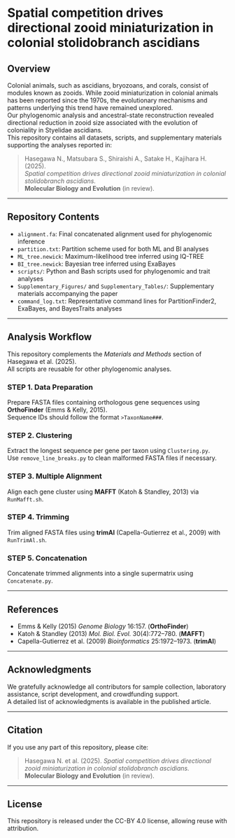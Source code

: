 # Spatial competition drives directional zooid miniaturization in colonial stolidobranch ascidians

## Overview
Colonial animals, such as ascidians, bryozoans, and corals, consist of modules known as zooids. While zooid miniaturization in colonial animals has been reported since the 1970s, the evolutionary mechanisms and patterns underlying this trend have remained unexplored.  
Our phylogenomic analysis and ancestral-state reconstruction revealed directional reduction in zooid size associated with the evolution of coloniality in Styelidae ascidians.  
This repository contains all datasets, scripts, and supplementary materials supporting the analyses reported in:

> Hasegawa N., Matsubara S., Shiraishi A., Satake H., Kajihara H. (2025).  
> *Spatial competition drives directional zooid miniaturization in colonial stolidobranch ascidians.*  
> **Molecular Biology and Evolution** (in review).

---

## Repository Contents
- `alignment.fa`: Final concatenated alignment used for phylogenomic inference  
- `partition.txt`: Partition scheme used for both ML and BI analyses  
- `ML_tree.newick`: Maximum-likelihood tree inferred using IQ-TREE  
- `BI_tree.newick`: Bayesian tree inferred using ExaBayes  
- `scripts/`: Python and Bash scripts used for phylogenomic and trait analyses  
- `Supplementary_Figures/` and `Supplementary_Tables/`: Supplementary materials accompanying the paper  
- `command_log.txt`: Representative command lines for PartitionFinder2, ExaBayes, and BayesTraits analyses  

---

## Analysis Workflow
This repository complements the *Materials and Methods* section of Hasegawa et al. (2025).  
All scripts are reusable for other phylogenomic analyses.

### STEP 1. Data Preparation
Prepare FASTA files containing orthologous gene sequences using **OrthoFinder** (Emms & Kelly, 2015).  
Sequence IDs should follow the format `>TaxonName###`.

### STEP 2. Clustering
Extract the longest sequence per gene per taxon using `Clustering.py`.  
Use `remove_line_breaks.py` to clean malformed FASTA files if necessary.

### STEP 3. Multiple Alignment
Align each gene cluster using **MAFFT** (Katoh & Standley, 2013) via `RunMafft.sh`.

### STEP 4. Trimming
Trim aligned FASTA files using **trimAl** (Capella-Gutierrez et al., 2009) with `RunTrimAl.sh`.

### STEP 5. Concatenation
Concatenate trimmed alignments into a single supermatrix using `Concatenate.py`.

---

## References
- Emms & Kelly (2015) *Genome Biology* 16:157. (**OrthoFinder**)  
- Katoh & Standley (2013) *Mol. Biol. Evol.* 30(4):772–780. (**MAFFT**)  
- Capella-Gutierrez et al. (2009) *Bioinformatics* 25:1972–1973. (**trimAl**)

---

## Acknowledgments
We gratefully acknowledge all contributors for sample collection, laboratory assistance, script development, and crowdfunding support.  
A detailed list of acknowledgments is available in the published article.

---

## Citation
If you use any part of this repository, please cite:  
> Hasegawa N. et al. (2025). *Spatial competition drives directional zooid miniaturization in colonial stolidobranch ascidians.*  
> **Molecular Biology and Evolution** (in review).

---

## License
This repository is released under the CC-BY 4.0 license, allowing reuse with attribution.

